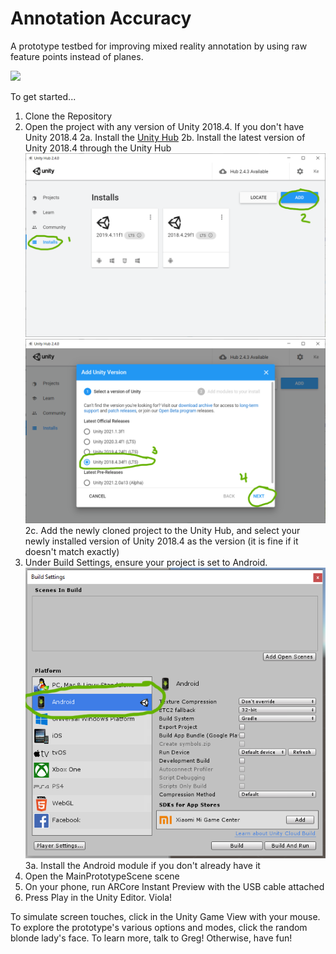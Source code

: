 # Annotation Accuracy
A prototype testbed for improving mixed reality annotation by using raw feature points instead of planes.

![](Triangles_1.gif)

To get started...
1. Clone the Repository
2. Open the project with any version of Unity 2018.4. If you don't have Unity 2018.4
  2a. Install the [Unity Hub](https://unity3d.com/get-unity/download)
  2b. Install the latest version of Unity 2018.4 through the Unity Hub
  ![](Install1.png)
  ![](Install2.png)
  2c. Add the newly cloned project to the Unity Hub, and select your newly installed version of Unity 2018.4 as the version (it is fine if it doesn't match exactly)
3. Under Build Settings, ensure your project is set to Android. 
  ![](Settings.PNG)
  3a. Install the Android module if you don't already have it
4. Open the MainPrototypeScene scene
5. On your phone, run ARCore Instant Preview with the USB cable attached
6. Press Play in the Unity Editor. Viola!

To simulate screen touches, click in the Unity Game View with your mouse.
To explore the prototype's various options and modes, click the random blonde lady's face.
To learn more, talk to Greg! Otherwise, have fun!
